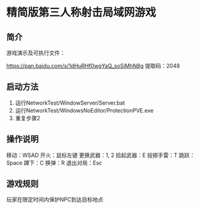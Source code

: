 # 精简版第三人称射击局域网游戏

## 简介

游戏演示及可执行文件：

https://pan.baidu.com/s/1dHuRHf0wgYaQ_soSjMhN8g 提取码：2048

## 启动方法

1. 运行NetworkTest/WindowServer/Server.bat
1. 运行NetworkTest/WindowsNoEditor/ProtectionPVE.exe
1. 重复步骤2

## 操作说明

移动：WSAD
开火：鼠标左键
更换武器：1, 2
拾起武器：E
投掷手雷：T
跳跃：Space
蹲下：C
换弹：R
退出对局：Esc

## 游戏规则

玩家在限定时间内保护NPC到达目标地点

